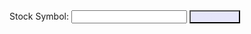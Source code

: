 <html>
<head>
  <title>Main Stock Graph</title>
  <script src="https://code.jquery.com/jquery-3.6.0.min.js"></script>
  <script src="https://cdn.jsdelivr.net/npm/chart.js"></script>
  <script>
      var chart; // Variable to hold the chart object
      var datasets = []; // Array to hold the chart datasets
      var maxDataPoints = 100; // Maximum number of data points to display on the chart
      function fetchAndDisplayStockData() { 
          var symbol = $("#symbol-input").val(); $.ajax({
              url: "https://alpha-vantage.p.rapidapi.com/query",
              headers: {
                  "X-RapidAPI-Key": "86d3c88c86mshe0398d184fbafbdp102e5bjsn36861be80236",
                  "X-RapidAPI-Host": "alpha-vantage.p.rapidapi.com"
              },
              data: {
                  interval: "1min",
                  function: "TIME_SERIES_INTRADAY",
                  symbol: symbol,
                  datatype: "json",
                  output_size: "compact"
              },
              success: function(data) {
                  // Clear the existing datasets
                  datasets = [];
                  // Extract the time series data
                  var timeSeriesData = data['Time Series (1min)'];
                  var timestamps = Object.keys(timeSeriesData);
                  var openData = [];
                  var highData = [];
                  var lowData = [];
                  var closeData = [];
                  // Extract the OHLC (open, high, low, close) data for the chart
                  for (var i = timestamps.length - 1; i >= 0; i--) {
                      var timestamp = timestamps[i];
                      var row = timeSeriesData[timestamp];
                      openData.push(row['1. open']);
                      highData.push(row['2. high']);
                      lowData.push(row['3. low']);
                      closeData.push(row['4. close']);
                  }
                  // Reverse the order of timestamps and data arrays
                  timestamps.reverse();
                  openData.reverse();
                  highData.reverse();
                  lowData.reverse();
                  closeData.reverse();
                  // Trim the data arrays to the maximum number of data points
                  if (timestamps.length > maxDataPoints) {
                      timestamps = timestamps.slice(timestamps.length - maxDataPoints);
                      openData = openData.slice(openData.length - maxDataPoints);
                      highData = highData.slice(highData.length - maxDataPoints);
                      lowData = lowData.slice(lowData.length - maxDataPoints);
                      closeData = closeData.slice(closeData.length - maxDataPoints);
                  }
                  // Create the chart datasets
                  datasets.push({
                      label: 'Open',
                      data: openData,
                      borderColor: 'rgba(255, 99, 132, 1)', // Pink border
                      fill: false,
                      hidden: true // hides by default
                  });
                  datasets.push({
                      label: 'High',
                      data: highData,
                      borderColor: 'rgba(54, 162, 235, 1)', // Blue border
                      fill: false
                  });
                  datasets.push({
                      label: 'Low',
                      data: lowData,
                      borderColor: 'rgba(75, 192, 192, 1)', // Turquoise border
                      fill: false
                  });
                  datasets.push({
                      label: 'Close',
                      data: closeData,
                      borderColor: 'rgba(153, 102, 255, 1)', // Purple border
                      fill: false,
                      hidden: true // hides by default
                  });
                  // Destroy the existing chart (if any)
                  if (chart) {
                      chart.destroy(); // Built-in chart.js function
                  }
                  // Create a new chart with the updated data
                  var ctx = document.getElementById('stock-chart').getContext('2d');
                  chart = new Chart(ctx, {
                      type: 'line',
                      data: {
                          labels: timestamps.map(function(timestamp) {
                              var localTime = new Date(timestamp).toLocaleTimeString([], { hour: '2-digit', minute: '2-digit' });
                              return localTime; // Extract the local time from the timestamp without seconds
                          }),
                          datasets: datasets
                      },
                      options: {
                          responsive: true,
                          maintainAspectRatio: true, // Set maintainAspectRatio to true
                          aspectRatio: 1, // Set the aspect ratio to 1 for a square chart
                          scales: {
                              x: {
                                  display: true,
                                  title: {
                                      display: true,
                                      text: 'Time'
                                  },
                                  ticks: {
                                      maxRotation: 0 // Prevent label rotation on the X-axis
                                  }
                              },
                              y: {
                                  display: true,
                                  title: {
                                      display: true,
                                      text: 'Price'
                                  }
                              }
                          },
                          layout: {
                              padding: {
                                  left: 50,
                                  right: 50,
                                  top: 50,
                                  bottom: 50
                              }
                          }
                      }
                  });
              },
              error: function(jqXHR, textStatus, errorThrown) {
                  var errorMessage = "Failed to fetch stock data. Error: " + errorThrown; $("#error-message").text(errorMessage);
              }
          });
      }
  </script>
  <style>
      #stock-chart {
          max-width: 1200px;
          max-height: 1200px;
      }
      button {
          background-color: lavender;
          color: lavender;
      }
  </style>
</head>
<body>
  <div>
      <label for="symbol-input">Stock Symbol:</label>
      <input type="text" id="symbol-input">
      <button onclick="fetchAndDisplayStockData()">Fetch Data</button>
  </div>
  <div id="error-message"></div>
  <canvas id="stock-chart"></canvas>
</body>
</html>
